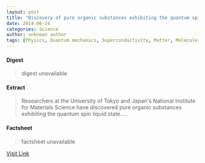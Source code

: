 ```yaml
---
layout: post
title: "Discovery of pure organic substances exhibiting the quantum spin liquid state"
date: 2014-06-24
categories: Science
author: unknown author
tags: [Physics, Quantum mechanics, Superconductivity, Matter, Molecule, Electron, Quantum spin liquid, Mechanics, Physical sciences, Applied and interdisciplinary physics, Modern physics, Chemistry, Phases of matter, Condensed matter physics, Physical chemistry, Materials science, Condensed matter, Nature, Solid state engineering, Particle physics, Materials, Theoretical physics]
---
```



#### Digest
>digest unavailable

#### Extract
>Researchers at the University of Tokyo and Japan's National Institute for Materials Science have discovered pure organic substances exhibiting the quantum spin liquid state....

#### Factsheet
>factsheet unavailable

[Visit Link](http://phys.org/news322725747.html)


